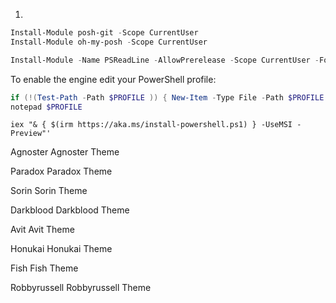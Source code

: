 1) 
```powershell
Install-Module posh-git -Scope CurrentUser
Install-Module oh-my-posh -Scope CurrentUser
```

```powershell
Install-Module -Name PSReadLine -AllowPrerelease -Scope CurrentUser -Force -SkipPublisherCheck
```

To enable the engine edit your PowerShell profile:

```powershell
if (!(Test-Path -Path $PROFILE )) { New-Item -Type File -Path $PROFILE -Force }
notepad $PROFILE
```

```
iex "& { $(irm https://aka.ms/install-powershell.ps1) } -UseMSI -Preview"'
```

Agnoster
Agnoster Theme

Paradox
Paradox Theme

Sorin
Sorin Theme

Darkblood
Darkblood Theme

Avit
Avit Theme

Honukai
Honukai Theme

Fish
Fish Theme

Robbyrussell
Robbyrussell Theme

